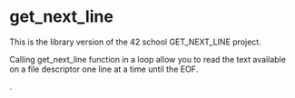 # get_next_line
This is the library version of the 42 school GET_NEXT_LINE project.

Calling get_next_line function in a loop  allow you to read the text
available on a file descriptor one line at a time until the EOF.

.
